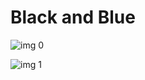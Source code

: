 # Black and Blue

![img 0](https://i.imgur.com/Keb3zJl.jpg)

![img 1](https://i.imgur.com/U06LAMR.png)

